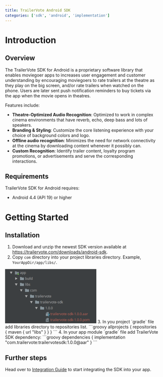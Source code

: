 ```yaml
---
title: TrailerVote Android SDK
categories: ['sdk', 'android', 'implementation']
---
```


# Introduction

## Overview

The TrailerVote SDK for Android is a proprietary software library that enables moviegoer apps to increases user engagement and customer understanding by encouraging moviegoers to rate trailers at the theatre as they play on the big screen, and/or rate trailers when watched on the phone. Users are later sent push notification reminders to buy tickets via the app when the movie opens in theatres.

Features include:

- **Theatre-Optimized Audio Recognition**: Optimized to work in complex cinema environments that have reverb, echo, deep bass and lots of speakers.
- **Branding & Styling**: Customize the core listening experience with your choice of background colors and logo.
- **Offline audio recognition**: Minimizes the need for network connectivity at the cinema by downloading content whenever it possibly can.
- **Custom Recognition**: Identify trailer content, loyalty program promotions, or advertisements and serve the corresponding interactions.

## Requirements

TrailerVote SDK for Android requires:

- Android 4.4 (API 19) or higher

# Getting Started

## Installation
1. Download and unzip the newest SDK version available at https://trailervote.com/downloads/android-sdk.
2. Copy `com` directory into your project libraries directory. Example, `YourAppDir/app/libs/`.
<img src="img_sdk_location.png" width="300" alt="SDK location" />
3. In you project `gradle` file add libraries directory to repositories list.
```groovy
allprojects {
    repositories {
        maven {
            url "libs"
        }
    }
}
```
4. In your app module `gradle` file add TrailerVote SDK dependency:
```groovy
dependencies {
    implementation "com.trailervote:trailervotesdk:1.0.0@aar"
}
```

## Further steps

Head over to [Integration Guide](integration_guide) to start integrating the SDK into your app.

